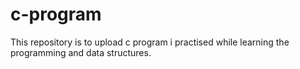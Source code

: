 # c-program
This repository is to upload c program i practised while learning the programming and data structures.
